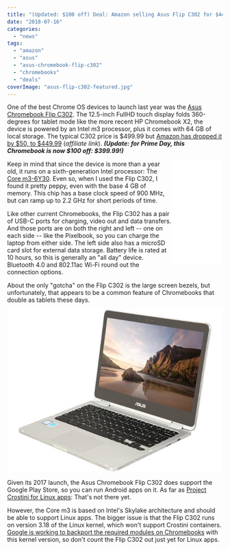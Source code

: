 ```yaml
---
title: "(Updated: $100 off) Deal: Amazon selling Asus Flip C302 for $449.99; $50 off"
date: "2018-07-16"
categories: 
  - "news"
tags: 
  - "amazon"
  - "asus"
  - "asus-chromebook-flip-c302"
  - "chromebooks"
  - "deals"
coverImage: "asus-flip-c302-featured.jpg"
---
```


One of the best Chrome OS devices to launch last year was the [Asus Chromebook Flip C302](https://www.asus.com/us/Laptops/ASUS-Chromebook-Flip-C302CA/overview/). The 12.5-inch FullHD touch display folds 360-degrees for tablet mode like the more recent HP Chromebook X2, the device is powered by an Intel m3 processor, plus it comes with 64 GB of local storage. The typical C302 price is $499.99 but [Amazon has dropped it by $50, to $449.99](https://www.amazon.com/gp/product/B01N5G5PG2/ref=as_li_tl?ie=UTF8&tag=aboutchromebo-20&camp=1789&creative=9325&linkCode=as2&creativeASIN=B01N5G5PG2&linkId=f3addeb2677609d31e9a119bf5dddd41) (_affiliate link_). **_(Update: for Prime Day, this Chromebook is now $100 off: $399.99!)_**

<iframe style="width: 120px; height: 240px;" src="//ws-na.amazon-adsystem.com/widgets/q?ServiceVersion=20070822&amp;OneJS=1&amp;Operation=GetAdHtml&amp;MarketPlace=US&amp;source=ac&amp;ref=tf_til&amp;ad_type=product_link&amp;tracking_id=aboutchromebo-20&amp;marketplace=amazon&amp;region=US&amp;placement=B01N5G5PG2&amp;asins=B01N5G5PG2&amp;linkId=ff007075abd0c8347e99dde822c10cc6&amp;show_border=true&amp;link_opens_in_new_window=true&amp;price_color=333333&amp;title_color=0066c0&amp;bg_color=ffffff" frameborder="0" marginwidth="0" marginheight="0" scrolling="no" align="right"><span data-mce-type="bookmark" style="display: inline-block; width: 0px; overflow: hidden; line-height: 0;" class="mce_SELRES_start">﻿</span><span data-mce-type="bookmark" style="display: inline-block; width: 0px; overflow: hidden; line-height: 0;" class="mce_SELRES_start">﻿</span> </iframe>

Keep in mind that since the device is more than a year old, it runs on a sixth-generation Intel processor: The [Core m3-6Y30](https://ark.intel.com/products/88198/Intel-Core-m3-6Y30-Processor-4M-Cache-up-to-2_20-GHz). Even so, when I used the Flip C302, I found it pretty peppy, even with the base 4 GB of memory. This chip has a base clock speed of 900 MHz, but can ramp up to 2.2 GHz for short periods of time.

Like other current Chromebooks, the Flip C302 has a pair of USB-C ports for charging, video out and data transfers. And those ports are on both the right and left -- one on each side -- like the Pixelbook, so you can charge the laptop from either side. The left side also has a microSD card slot for external data storage. Battery life is rated at 10 hours, so this is generally an "all day" device. Bluetooth 4.0 and 802.11ac Wi-Fi round out the connection options.

About the only "gotcha" on the Flip C302 is the large screen bezels, but unfortunately, that appears to be a common feature of Chromebooks that double as tablets these days.

[![](images/asus-Chromebook-flip-302-right.jpg)](https://www.aboutchromebooks.com/news/deal-amazon-selling-asus-flip-c302-for-449-99-50-off/attachment/asus-chromebook-flip-302-right/)

Given its 2017 launch, the Asus Chromebook Flip C302 does support the Google Play Store, so you can run Android apps on it. As far as [Project Crostini for Linux apps](https://www.aboutchromebooks.com/tag/project-crostini): That's not there yet.

However, the Core m3 is based on Intel's Skylake architecture and should be able to support Linux apps. The bigger issue is that the Flip C302 runs on version 3.18 of the Linux kernel, which won't support Crostini containers. [Google is working to backport the required modules on Chromebooks](https://www.aboutchromebooks.com/news/theres-hope-that-older-chromebooks-will-run-linux-apps-with-crostini/) with this kernel version, so don't count the Flip C302 out just yet for Linux apps.
